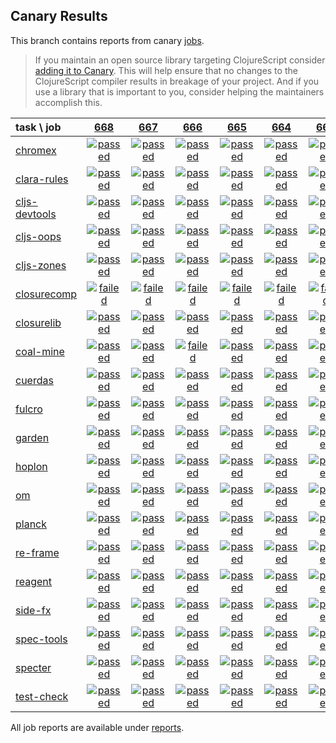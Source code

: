 ## Canary Results

This branch contains reports from canary [jobs](https://github.com/cljs-oss/canary/tree/jobs).

> If you maintain an open source library targeting ClojureScript consider [adding it to Canary](https://github.com/cljs-oss/canary/tree/master#how-to-participate). This will help ensure that no changes to the ClojureScript compiler results in breakage of your project. And if you use a library that is important to you, consider helping the maintainers accomplish this.

[//]: # (begin_overview_table)

| task \ job | <a href="reports/2018/11/16/job-000668-1.10.439-39f47c3" title="job #668 finished on 2018-11-16">668</a> | <a href="reports/2018/11/15/job-000667-1.10.440-c19429c" title="job #667 finished on 2018-11-15">667</a> | <a href="reports/2018/11/15/job-000666-1.10.439-39f47c3" title="job #666 finished on 2018-11-15">666</a> | <a href="reports/2018/11/14/job-000665-1.10.439-39f47c3" title="job #665 finished on 2018-11-14">665</a> | <a href="reports/2018/11/13/job-000664-1.10.439-39f47c3" title="job #664 finished on 2018-11-13">664</a> | <a href="reports/2018/11/12/job-000663-1.10.439-39f47c3" title="job #663 finished on 2018-11-12">663</a> | <a href="reports/2018/11/11/job-000662-1.10.439-39f47c3" title="job #662 finished on 2018-11-11">662</a> | <a href="reports/2018/11/10/job-000661-1.10.439-39f47c3" title="job #661 finished on 2018-11-10">661</a> | <a href="reports/2018/11/09/job-000660-1.10.440-a7a9733" title="job #660 finished on 2018-11-09">660</a> | <a href="reports/2018/11/09/job-000659-1.10.439-39f47c3" title="job #659 finished on 2018-11-09">659</a> |
| :--- | :---: | :---: | :---: | :---: | :---: | :---: | :---: | :---: | :---: | :---: |
| [chromex](https://github.com/binaryage/chromex) | <a href="reports/2018/11/16/job-000668-1.10.439-39f47c3#-chromex"><img title="passed" src="http://box.binaryage.com/s-passed.svg"><a> | <a href="reports/2018/11/15/job-000667-1.10.440-c19429c#-chromex"><img title="passed" src="http://box.binaryage.com/s-passed.svg"><a> | <a href="reports/2018/11/15/job-000666-1.10.439-39f47c3#-chromex"><img title="passed" src="http://box.binaryage.com/s-passed.svg"><a> | <a href="reports/2018/11/14/job-000665-1.10.439-39f47c3#-chromex"><img title="passed" src="http://box.binaryage.com/s-passed.svg"><a> | <a href="reports/2018/11/13/job-000664-1.10.439-39f47c3#-chromex"><img title="passed" src="http://box.binaryage.com/s-passed.svg"><a> | <a href="reports/2018/11/12/job-000663-1.10.439-39f47c3#-chromex"><img title="passed" src="http://box.binaryage.com/s-passed.svg"><a> | <a href="reports/2018/11/11/job-000662-1.10.439-39f47c3#-chromex"><img title="passed" src="http://box.binaryage.com/s-passed.svg"><a> | <a href="reports/2018/11/10/job-000661-1.10.439-39f47c3#-chromex"><img title="passed" src="http://box.binaryage.com/s-passed.svg"><a> | <a href="reports/2018/11/09/job-000660-1.10.440-a7a9733#-chromex"><img title="passed" src="http://box.binaryage.com/s-passed.svg"><a> | <a href="reports/2018/11/09/job-000659-1.10.439-39f47c3#-chromex"><img title="passed" src="http://box.binaryage.com/s-passed.svg"><a> |
| [clara-rules](https://github.com/cerner/clara-rules) | <a href="reports/2018/11/16/job-000668-1.10.439-39f47c3#-clara-rules"><img title="passed" src="http://box.binaryage.com/s-passed.svg"><a> | <a href="reports/2018/11/15/job-000667-1.10.440-c19429c#-clara-rules"><img title="passed" src="http://box.binaryage.com/s-passed.svg"><a> | <a href="reports/2018/11/15/job-000666-1.10.439-39f47c3#-clara-rules"><img title="passed" src="http://box.binaryage.com/s-passed.svg"><a> | <a href="reports/2018/11/14/job-000665-1.10.439-39f47c3#-clara-rules"><img title="passed" src="http://box.binaryage.com/s-passed.svg"><a> | <a href="reports/2018/11/13/job-000664-1.10.439-39f47c3#-clara-rules"><img title="passed" src="http://box.binaryage.com/s-passed.svg"><a> | <a href="reports/2018/11/12/job-000663-1.10.439-39f47c3#-clara-rules"><img title="passed" src="http://box.binaryage.com/s-passed.svg"><a> | <a href="reports/2018/11/11/job-000662-1.10.439-39f47c3#-clara-rules"><img title="passed" src="http://box.binaryage.com/s-passed.svg"><a> | <a href="reports/2018/11/10/job-000661-1.10.439-39f47c3#-clara-rules"><img title="passed" src="http://box.binaryage.com/s-passed.svg"><a> | <a href="reports/2018/11/09/job-000660-1.10.440-a7a9733#-clara-rules"><img title="passed" src="http://box.binaryage.com/s-passed.svg"><a> | <a href="reports/2018/11/09/job-000659-1.10.439-39f47c3#-clara-rules"><img title="passed" src="http://box.binaryage.com/s-passed.svg"><a> |
| [cljs-devtools](https://github.com/binaryage/cljs-devtools) | <a href="reports/2018/11/16/job-000668-1.10.439-39f47c3#-cljs-devtools"><img title="passed" src="http://box.binaryage.com/s-passed.svg"><a> | <a href="reports/2018/11/15/job-000667-1.10.440-c19429c#-cljs-devtools"><img title="passed" src="http://box.binaryage.com/s-passed.svg"><a> | <a href="reports/2018/11/15/job-000666-1.10.439-39f47c3#-cljs-devtools"><img title="passed" src="http://box.binaryage.com/s-passed.svg"><a> | <a href="reports/2018/11/14/job-000665-1.10.439-39f47c3#-cljs-devtools"><img title="passed" src="http://box.binaryage.com/s-passed.svg"><a> | <a href="reports/2018/11/13/job-000664-1.10.439-39f47c3#-cljs-devtools"><img title="passed" src="http://box.binaryage.com/s-passed.svg"><a> | <a href="reports/2018/11/12/job-000663-1.10.439-39f47c3#-cljs-devtools"><img title="passed" src="http://box.binaryage.com/s-passed.svg"><a> | <a href="reports/2018/11/11/job-000662-1.10.439-39f47c3#-cljs-devtools"><img title="passed" src="http://box.binaryage.com/s-passed.svg"><a> | <a href="reports/2018/11/10/job-000661-1.10.439-39f47c3#-cljs-devtools"><img title="passed" src="http://box.binaryage.com/s-passed.svg"><a> | <a href="reports/2018/11/09/job-000660-1.10.440-a7a9733#-cljs-devtools"><img title="passed" src="http://box.binaryage.com/s-passed.svg"><a> | <a href="reports/2018/11/09/job-000659-1.10.439-39f47c3#-cljs-devtools"><img title="passed" src="http://box.binaryage.com/s-passed.svg"><a> |
| [cljs-oops](https://github.com/binaryage/cljs-oops) | <a href="reports/2018/11/16/job-000668-1.10.439-39f47c3#-cljs-oops"><img title="passed" src="http://box.binaryage.com/s-passed.svg"><a> | <a href="reports/2018/11/15/job-000667-1.10.440-c19429c#-cljs-oops"><img title="passed" src="http://box.binaryage.com/s-passed.svg"><a> | <a href="reports/2018/11/15/job-000666-1.10.439-39f47c3#-cljs-oops"><img title="passed" src="http://box.binaryage.com/s-passed.svg"><a> | <a href="reports/2018/11/14/job-000665-1.10.439-39f47c3#-cljs-oops"><img title="passed" src="http://box.binaryage.com/s-passed.svg"><a> | <a href="reports/2018/11/13/job-000664-1.10.439-39f47c3#-cljs-oops"><img title="passed" src="http://box.binaryage.com/s-passed.svg"><a> | <a href="reports/2018/11/12/job-000663-1.10.439-39f47c3#-cljs-oops"><img title="passed" src="http://box.binaryage.com/s-passed.svg"><a> | <a href="reports/2018/11/11/job-000662-1.10.439-39f47c3#-cljs-oops"><img title="passed" src="http://box.binaryage.com/s-passed.svg"><a> | <a href="reports/2018/11/10/job-000661-1.10.439-39f47c3#-cljs-oops"><img title="passed" src="http://box.binaryage.com/s-passed.svg"><a> | <a href="reports/2018/11/09/job-000660-1.10.440-a7a9733#-cljs-oops"><img title="passed" src="http://box.binaryage.com/s-passed.svg"><a> | <a href="reports/2018/11/09/job-000659-1.10.439-39f47c3#-cljs-oops"><img title="passed" src="http://box.binaryage.com/s-passed.svg"><a> |
| [cljs-zones](https://github.com/binaryage/cljs-zones) | <a href="reports/2018/11/16/job-000668-1.10.439-39f47c3#-cljs-zones"><img title="passed" src="http://box.binaryage.com/s-passed.svg"><a> | <a href="reports/2018/11/15/job-000667-1.10.440-c19429c#-cljs-zones"><img title="passed" src="http://box.binaryage.com/s-passed.svg"><a> | <a href="reports/2018/11/15/job-000666-1.10.439-39f47c3#-cljs-zones"><img title="passed" src="http://box.binaryage.com/s-passed.svg"><a> | <a href="reports/2018/11/14/job-000665-1.10.439-39f47c3#-cljs-zones"><img title="passed" src="http://box.binaryage.com/s-passed.svg"><a> | <a href="reports/2018/11/13/job-000664-1.10.439-39f47c3#-cljs-zones"><img title="passed" src="http://box.binaryage.com/s-passed.svg"><a> | <a href="reports/2018/11/12/job-000663-1.10.439-39f47c3#-cljs-zones"><img title="passed" src="http://box.binaryage.com/s-passed.svg"><a> | <a href="reports/2018/11/11/job-000662-1.10.439-39f47c3#-cljs-zones"><img title="passed" src="http://box.binaryage.com/s-passed.svg"><a> | <a href="reports/2018/11/10/job-000661-1.10.439-39f47c3#-cljs-zones"><img title="passed" src="http://box.binaryage.com/s-passed.svg"><a> | <a href="reports/2018/11/09/job-000660-1.10.440-a7a9733#-cljs-zones"><img title="passed" src="http://box.binaryage.com/s-passed.svg"><a> | <a href="reports/2018/11/09/job-000659-1.10.439-39f47c3#-cljs-zones"><img title="passed" src="http://box.binaryage.com/s-passed.svg"><a> |
| [closurecomp](https://github.com/mfikes/closurecomp) | <a href="reports/2018/11/16/job-000668-1.10.439-39f47c3#-closurecomp"><img title="failed" src="http://box.binaryage.com/s-failed.svg"><a> | <a href="reports/2018/11/15/job-000667-1.10.440-c19429c#-closurecomp"><img title="failed" src="http://box.binaryage.com/s-failed.svg"><a> | <a href="reports/2018/11/15/job-000666-1.10.439-39f47c3#-closurecomp"><img title="failed" src="http://box.binaryage.com/s-failed.svg"><a> | <a href="reports/2018/11/14/job-000665-1.10.439-39f47c3#-closurecomp"><img title="failed" src="http://box.binaryage.com/s-failed.svg"><a> | <a href="reports/2018/11/13/job-000664-1.10.439-39f47c3#-closurecomp"><img title="failed" src="http://box.binaryage.com/s-failed.svg"><a> | <a href="reports/2018/11/12/job-000663-1.10.439-39f47c3#-closurecomp"><img title="failed" src="http://box.binaryage.com/s-failed.svg"><a> | <a href="reports/2018/11/11/job-000662-1.10.439-39f47c3#-closurecomp"><img title="passed" src="http://box.binaryage.com/s-passed.svg"><a> | <a href="reports/2018/11/10/job-000661-1.10.439-39f47c3#-closurecomp"><img title="passed" src="http://box.binaryage.com/s-passed.svg"><a> | <a href="reports/2018/11/09/job-000660-1.10.440-a7a9733#-closurecomp"><img title="passed" src="http://box.binaryage.com/s-passed.svg"><a> | <a href="reports/2018/11/09/job-000659-1.10.439-39f47c3#-closurecomp"><img title="passed" src="http://box.binaryage.com/s-passed.svg"><a> |
| [closurelib](https://github.com/mfikes/closurelib) | <a href="reports/2018/11/16/job-000668-1.10.439-39f47c3#-closurelib"><img title="passed" src="http://box.binaryage.com/s-passed.svg"><a> | <a href="reports/2018/11/15/job-000667-1.10.440-c19429c#-closurelib"><img title="passed" src="http://box.binaryage.com/s-passed.svg"><a> | <a href="reports/2018/11/15/job-000666-1.10.439-39f47c3#-closurelib"><img title="passed" src="http://box.binaryage.com/s-passed.svg"><a> | <a href="reports/2018/11/14/job-000665-1.10.439-39f47c3#-closurelib"><img title="passed" src="http://box.binaryage.com/s-passed.svg"><a> | <a href="reports/2018/11/13/job-000664-1.10.439-39f47c3#-closurelib"><img title="passed" src="http://box.binaryage.com/s-passed.svg"><a> | <a href="reports/2018/11/12/job-000663-1.10.439-39f47c3#-closurelib"><img title="passed" src="http://box.binaryage.com/s-passed.svg"><a> | <a href="reports/2018/11/11/job-000662-1.10.439-39f47c3#-closurelib"><img title="passed" src="http://box.binaryage.com/s-passed.svg"><a> | <a href="reports/2018/11/10/job-000661-1.10.439-39f47c3#-closurelib"><img title="passed" src="http://box.binaryage.com/s-passed.svg"><a> | <a href="reports/2018/11/09/job-000660-1.10.440-a7a9733#-closurelib"><img title="passed" src="http://box.binaryage.com/s-passed.svg"><a> | <a href="reports/2018/11/09/job-000659-1.10.439-39f47c3#-closurelib"><img title="passed" src="http://box.binaryage.com/s-passed.svg"><a> |
| [coal-mine](https://github.com/mfikes/coal-mine) | <a href="reports/2018/11/16/job-000668-1.10.439-39f47c3#-coal-mine"><img title="passed" src="http://box.binaryage.com/s-passed.svg"><a> | <a href="reports/2018/11/15/job-000667-1.10.440-c19429c#-coal-mine"><img title="passed" src="http://box.binaryage.com/s-passed.svg"><a> | <a href="reports/2018/11/15/job-000666-1.10.439-39f47c3#-coal-mine"><img title="failed" src="http://box.binaryage.com/s-failed.svg"><a> | <a href="reports/2018/11/14/job-000665-1.10.439-39f47c3#-coal-mine"><img title="passed" src="http://box.binaryage.com/s-passed.svg"><a> | <a href="reports/2018/11/13/job-000664-1.10.439-39f47c3#-coal-mine"><img title="passed" src="http://box.binaryage.com/s-passed.svg"><a> | <a href="reports/2018/11/12/job-000663-1.10.439-39f47c3#-coal-mine"><img title="passed" src="http://box.binaryage.com/s-passed.svg"><a> | <a href="reports/2018/11/11/job-000662-1.10.439-39f47c3#-coal-mine"><img title="passed" src="http://box.binaryage.com/s-passed.svg"><a> | <a href="reports/2018/11/10/job-000661-1.10.439-39f47c3#-coal-mine"><img title="passed" src="http://box.binaryage.com/s-passed.svg"><a> | <a href="reports/2018/11/09/job-000660-1.10.440-a7a9733#-coal-mine"><img title="passed" src="http://box.binaryage.com/s-passed.svg"><a> | <a href="reports/2018/11/09/job-000659-1.10.439-39f47c3#-coal-mine"><img title="passed" src="http://box.binaryage.com/s-passed.svg"><a> |
| [cuerdas](https://github.com/funcool/cuerdas) | <a href="reports/2018/11/16/job-000668-1.10.439-39f47c3#-cuerdas"><img title="passed" src="http://box.binaryage.com/s-passed.svg"><a> | <a href="reports/2018/11/15/job-000667-1.10.440-c19429c#-cuerdas"><img title="passed" src="http://box.binaryage.com/s-passed.svg"><a> | <a href="reports/2018/11/15/job-000666-1.10.439-39f47c3#-cuerdas"><img title="passed" src="http://box.binaryage.com/s-passed.svg"><a> | <a href="reports/2018/11/14/job-000665-1.10.439-39f47c3#-cuerdas"><img title="passed" src="http://box.binaryage.com/s-passed.svg"><a> | <a href="reports/2018/11/13/job-000664-1.10.439-39f47c3#-cuerdas"><img title="passed" src="http://box.binaryage.com/s-passed.svg"><a> | <a href="reports/2018/11/12/job-000663-1.10.439-39f47c3#-cuerdas"><img title="passed" src="http://box.binaryage.com/s-passed.svg"><a> | <a href="reports/2018/11/11/job-000662-1.10.439-39f47c3#-cuerdas"><img title="passed" src="http://box.binaryage.com/s-passed.svg"><a> | <a href="reports/2018/11/10/job-000661-1.10.439-39f47c3#-cuerdas"><img title="passed" src="http://box.binaryage.com/s-passed.svg"><a> | <a href="reports/2018/11/09/job-000660-1.10.440-a7a9733#-cuerdas"><img title="passed" src="http://box.binaryage.com/s-passed.svg"><a> | <a href="reports/2018/11/09/job-000659-1.10.439-39f47c3#-cuerdas"><img title="passed" src="http://box.binaryage.com/s-passed.svg"><a> |
| [fulcro](https://github.com/fulcrologic/fulcro) | <a href="reports/2018/11/16/job-000668-1.10.439-39f47c3#-fulcro"><img title="passed" src="http://box.binaryage.com/s-passed.svg"><a> | <a href="reports/2018/11/15/job-000667-1.10.440-c19429c#-fulcro"><img title="passed" src="http://box.binaryage.com/s-passed.svg"><a> | <a href="reports/2018/11/15/job-000666-1.10.439-39f47c3#-fulcro"><img title="passed" src="http://box.binaryage.com/s-passed.svg"><a> | <a href="reports/2018/11/14/job-000665-1.10.439-39f47c3#-fulcro"><img title="passed" src="http://box.binaryage.com/s-passed.svg"><a> | <a href="reports/2018/11/13/job-000664-1.10.439-39f47c3#-fulcro"><img title="passed" src="http://box.binaryage.com/s-passed.svg"><a> | <a href="reports/2018/11/12/job-000663-1.10.439-39f47c3#-fulcro"><img title="passed" src="http://box.binaryage.com/s-passed.svg"><a> | <a href="reports/2018/11/11/job-000662-1.10.439-39f47c3#-fulcro"><img title="passed" src="http://box.binaryage.com/s-passed.svg"><a> | <a href="reports/2018/11/10/job-000661-1.10.439-39f47c3#-fulcro"><img title="passed" src="http://box.binaryage.com/s-passed.svg"><a> | <a href="reports/2018/11/09/job-000660-1.10.440-a7a9733#-fulcro"><img title="passed" src="http://box.binaryage.com/s-passed.svg"><a> | <a href="reports/2018/11/09/job-000659-1.10.439-39f47c3#-fulcro"><img title="passed" src="http://box.binaryage.com/s-passed.svg"><a> |
| [garden](https://github.com/noprompt/garden) | <a href="reports/2018/11/16/job-000668-1.10.439-39f47c3#-garden"><img title="passed" src="http://box.binaryage.com/s-passed.svg"><a> | <a href="reports/2018/11/15/job-000667-1.10.440-c19429c#-garden"><img title="passed" src="http://box.binaryage.com/s-passed.svg"><a> | <a href="reports/2018/11/15/job-000666-1.10.439-39f47c3#-garden"><img title="passed" src="http://box.binaryage.com/s-passed.svg"><a> | <a href="reports/2018/11/14/job-000665-1.10.439-39f47c3#-garden"><img title="passed" src="http://box.binaryage.com/s-passed.svg"><a> | <a href="reports/2018/11/13/job-000664-1.10.439-39f47c3#-garden"><img title="passed" src="http://box.binaryage.com/s-passed.svg"><a> | <a href="reports/2018/11/12/job-000663-1.10.439-39f47c3#-garden"><img title="passed" src="http://box.binaryage.com/s-passed.svg"><a> | <a href="reports/2018/11/11/job-000662-1.10.439-39f47c3#-garden"><img title="passed" src="http://box.binaryage.com/s-passed.svg"><a> | <a href="reports/2018/11/10/job-000661-1.10.439-39f47c3#-garden"><img title="passed" src="http://box.binaryage.com/s-passed.svg"><a> | <a href="reports/2018/11/09/job-000660-1.10.440-a7a9733#-garden"><img title="passed" src="http://box.binaryage.com/s-passed.svg"><a> | <a href="reports/2018/11/09/job-000659-1.10.439-39f47c3#-garden"><img title="passed" src="http://box.binaryage.com/s-passed.svg"><a> |
| [hoplon](https://github.com/hoplon/hoplon) | <a href="reports/2018/11/16/job-000668-1.10.439-39f47c3#-hoplon"><img title="passed" src="http://box.binaryage.com/s-passed.svg"><a> | <a href="reports/2018/11/15/job-000667-1.10.440-c19429c#-hoplon"><img title="passed" src="http://box.binaryage.com/s-passed.svg"><a> | <a href="reports/2018/11/15/job-000666-1.10.439-39f47c3#-hoplon"><img title="passed" src="http://box.binaryage.com/s-passed.svg"><a> | <a href="reports/2018/11/14/job-000665-1.10.439-39f47c3#-hoplon"><img title="passed" src="http://box.binaryage.com/s-passed.svg"><a> | <a href="reports/2018/11/13/job-000664-1.10.439-39f47c3#-hoplon"><img title="passed" src="http://box.binaryage.com/s-passed.svg"><a> | <a href="reports/2018/11/12/job-000663-1.10.439-39f47c3#-hoplon"><img title="passed" src="http://box.binaryage.com/s-passed.svg"><a> | <a href="reports/2018/11/11/job-000662-1.10.439-39f47c3#-hoplon"><img title="passed" src="http://box.binaryage.com/s-passed.svg"><a> | <a href="reports/2018/11/10/job-000661-1.10.439-39f47c3#-hoplon"><img title="passed" src="http://box.binaryage.com/s-passed.svg"><a> | <a href="reports/2018/11/09/job-000660-1.10.440-a7a9733#-hoplon"><img title="passed" src="http://box.binaryage.com/s-passed.svg"><a> | <a href="reports/2018/11/09/job-000659-1.10.439-39f47c3#-hoplon"><img title="passed" src="http://box.binaryage.com/s-passed.svg"><a> |
| [om](https://github.com/omcljs/om) | <a href="reports/2018/11/16/job-000668-1.10.439-39f47c3#-om"><img title="passed" src="http://box.binaryage.com/s-passed.svg"><a> | <a href="reports/2018/11/15/job-000667-1.10.440-c19429c#-om"><img title="passed" src="http://box.binaryage.com/s-passed.svg"><a> | <a href="reports/2018/11/15/job-000666-1.10.439-39f47c3#-om"><img title="passed" src="http://box.binaryage.com/s-passed.svg"><a> | <a href="reports/2018/11/14/job-000665-1.10.439-39f47c3#-om"><img title="passed" src="http://box.binaryage.com/s-passed.svg"><a> | <a href="reports/2018/11/13/job-000664-1.10.439-39f47c3#-om"><img title="passed" src="http://box.binaryage.com/s-passed.svg"><a> | <a href="reports/2018/11/12/job-000663-1.10.439-39f47c3#-om"><img title="passed" src="http://box.binaryage.com/s-passed.svg"><a> | <a href="reports/2018/11/11/job-000662-1.10.439-39f47c3#-om"><img title="passed" src="http://box.binaryage.com/s-passed.svg"><a> | <a href="reports/2018/11/10/job-000661-1.10.439-39f47c3#-om"><img title="passed" src="http://box.binaryage.com/s-passed.svg"><a> | <a href="reports/2018/11/09/job-000660-1.10.440-a7a9733#-om"><img title="passed" src="http://box.binaryage.com/s-passed.svg"><a> | <a href="reports/2018/11/09/job-000659-1.10.439-39f47c3#-om"><img title="passed" src="http://box.binaryage.com/s-passed.svg"><a> |
| [planck](https://github.com/planck-repl/planck) | <a href="reports/2018/11/16/job-000668-1.10.439-39f47c3#-planck"><img title="passed" src="http://box.binaryage.com/s-passed.svg"><a> | <a href="reports/2018/11/15/job-000667-1.10.440-c19429c#-planck"><img title="passed" src="http://box.binaryage.com/s-passed.svg"><a> | <a href="reports/2018/11/15/job-000666-1.10.439-39f47c3#-planck"><img title="passed" src="http://box.binaryage.com/s-passed.svg"><a> | <a href="reports/2018/11/14/job-000665-1.10.439-39f47c3#-planck"><img title="passed" src="http://box.binaryage.com/s-passed.svg"><a> | <a href="reports/2018/11/13/job-000664-1.10.439-39f47c3#-planck"><img title="passed" src="http://box.binaryage.com/s-passed.svg"><a> | <a href="reports/2018/11/12/job-000663-1.10.439-39f47c3#-planck"><img title="passed" src="http://box.binaryage.com/s-passed.svg"><a> | <a href="reports/2018/11/11/job-000662-1.10.439-39f47c3#-planck"><img title="passed" src="http://box.binaryage.com/s-passed.svg"><a> | <a href="reports/2018/11/10/job-000661-1.10.439-39f47c3#-planck"><img title="passed" src="http://box.binaryage.com/s-passed.svg"><a> | <a href="reports/2018/11/09/job-000660-1.10.440-a7a9733#-planck"><img title="passed" src="http://box.binaryage.com/s-passed.svg"><a> | <a href="reports/2018/11/09/job-000659-1.10.439-39f47c3#-planck"><img title="passed" src="http://box.binaryage.com/s-passed.svg"><a> |
| [re-frame](https://github.com/Day8/re-frame) | <a href="reports/2018/11/16/job-000668-1.10.439-39f47c3#-re-frame"><img title="passed" src="http://box.binaryage.com/s-passed.svg"><a> | <a href="reports/2018/11/15/job-000667-1.10.440-c19429c#-re-frame"><img title="passed" src="http://box.binaryage.com/s-passed.svg"><a> | <a href="reports/2018/11/15/job-000666-1.10.439-39f47c3#-re-frame"><img title="passed" src="http://box.binaryage.com/s-passed.svg"><a> | <a href="reports/2018/11/14/job-000665-1.10.439-39f47c3#-re-frame"><img title="passed" src="http://box.binaryage.com/s-passed.svg"><a> | <a href="reports/2018/11/13/job-000664-1.10.439-39f47c3#-re-frame"><img title="passed" src="http://box.binaryage.com/s-passed.svg"><a> | <a href="reports/2018/11/12/job-000663-1.10.439-39f47c3#-re-frame"><img title="passed" src="http://box.binaryage.com/s-passed.svg"><a> | <a href="reports/2018/11/11/job-000662-1.10.439-39f47c3#-re-frame"><img title="passed" src="http://box.binaryage.com/s-passed.svg"><a> | <a href="reports/2018/11/10/job-000661-1.10.439-39f47c3#-re-frame"><img title="passed" src="http://box.binaryage.com/s-passed.svg"><a> | <a href="reports/2018/11/09/job-000660-1.10.440-a7a9733#-re-frame"><img title="passed" src="http://box.binaryage.com/s-passed.svg"><a> | <a href="reports/2018/11/09/job-000659-1.10.439-39f47c3#-re-frame"><img title="passed" src="http://box.binaryage.com/s-passed.svg"><a> |
| [reagent](https://github.com/reagent-project/reagent) | <a href="reports/2018/11/16/job-000668-1.10.439-39f47c3#-reagent"><img title="passed" src="http://box.binaryage.com/s-passed.svg"><a> | <a href="reports/2018/11/15/job-000667-1.10.440-c19429c#-reagent"><img title="passed" src="http://box.binaryage.com/s-passed.svg"><a> | <a href="reports/2018/11/15/job-000666-1.10.439-39f47c3#-reagent"><img title="passed" src="http://box.binaryage.com/s-passed.svg"><a> | <a href="reports/2018/11/14/job-000665-1.10.439-39f47c3#-reagent"><img title="passed" src="http://box.binaryage.com/s-passed.svg"><a> | <a href="reports/2018/11/13/job-000664-1.10.439-39f47c3#-reagent"><img title="passed" src="http://box.binaryage.com/s-passed.svg"><a> | <a href="reports/2018/11/12/job-000663-1.10.439-39f47c3#-reagent"><img title="passed" src="http://box.binaryage.com/s-passed.svg"><a> | <a href="reports/2018/11/11/job-000662-1.10.439-39f47c3#-reagent"><img title="passed" src="http://box.binaryage.com/s-passed.svg"><a> | <a href="reports/2018/11/10/job-000661-1.10.439-39f47c3#-reagent"><img title="passed" src="http://box.binaryage.com/s-passed.svg"><a> | <a href="reports/2018/11/09/job-000660-1.10.440-a7a9733#-reagent"><img title="passed" src="http://box.binaryage.com/s-passed.svg"><a> | <a href="reports/2018/11/09/job-000659-1.10.439-39f47c3#-reagent"><img title="passed" src="http://box.binaryage.com/s-passed.svg"><a> |
| [side-fx](https://github.com/cljsrn/side-fx) | <a href="reports/2018/11/16/job-000668-1.10.439-39f47c3#-side-fx"><img title="passed" src="http://box.binaryage.com/s-passed.svg"><a> | <a href="reports/2018/11/15/job-000667-1.10.440-c19429c#-side-fx"><img title="passed" src="http://box.binaryage.com/s-passed.svg"><a> | <a href="reports/2018/11/15/job-000666-1.10.439-39f47c3#-side-fx"><img title="passed" src="http://box.binaryage.com/s-passed.svg"><a> | <a href="reports/2018/11/14/job-000665-1.10.439-39f47c3#-side-fx"><img title="passed" src="http://box.binaryage.com/s-passed.svg"><a> | <a href="reports/2018/11/13/job-000664-1.10.439-39f47c3#-side-fx"><img title="passed" src="http://box.binaryage.com/s-passed.svg"><a> | <a href="reports/2018/11/12/job-000663-1.10.439-39f47c3#-side-fx"><img title="passed" src="http://box.binaryage.com/s-passed.svg"><a> | <a href="reports/2018/11/11/job-000662-1.10.439-39f47c3#-side-fx"><img title="passed" src="http://box.binaryage.com/s-passed.svg"><a> | <a href="reports/2018/11/10/job-000661-1.10.439-39f47c3#-side-fx"><img title="passed" src="http://box.binaryage.com/s-passed.svg"><a> | <a href="reports/2018/11/09/job-000660-1.10.440-a7a9733#-side-fx"><img title="passed" src="http://box.binaryage.com/s-passed.svg"><a> | <a href="reports/2018/11/09/job-000659-1.10.439-39f47c3#-side-fx"><img title="passed" src="http://box.binaryage.com/s-passed.svg"><a> |
| [spec-tools](https://github.com/metosin/spec-tools) | <a href="reports/2018/11/16/job-000668-1.10.439-39f47c3#-spec-tools"><img title="passed" src="http://box.binaryage.com/s-passed.svg"><a> | <a href="reports/2018/11/15/job-000667-1.10.440-c19429c#-spec-tools"><img title="passed" src="http://box.binaryage.com/s-passed.svg"><a> | <a href="reports/2018/11/15/job-000666-1.10.439-39f47c3#-spec-tools"><img title="passed" src="http://box.binaryage.com/s-passed.svg"><a> | <a href="reports/2018/11/14/job-000665-1.10.439-39f47c3#-spec-tools"><img title="passed" src="http://box.binaryage.com/s-passed.svg"><a> | <a href="reports/2018/11/13/job-000664-1.10.439-39f47c3#-spec-tools"><img title="passed" src="http://box.binaryage.com/s-passed.svg"><a> | <a href="reports/2018/11/12/job-000663-1.10.439-39f47c3#-spec-tools"><img title="passed" src="http://box.binaryage.com/s-passed.svg"><a> | <a href="reports/2018/11/11/job-000662-1.10.439-39f47c3#-spec-tools"><img title="passed" src="http://box.binaryage.com/s-passed.svg"><a> | <a href="reports/2018/11/10/job-000661-1.10.439-39f47c3#-spec-tools"><img title="passed" src="http://box.binaryage.com/s-passed.svg"><a> | <a href="reports/2018/11/09/job-000660-1.10.440-a7a9733#-spec-tools"><img title="passed" src="http://box.binaryage.com/s-passed.svg"><a> | <a href="reports/2018/11/09/job-000659-1.10.439-39f47c3#-spec-tools"><img title="passed" src="http://box.binaryage.com/s-passed.svg"><a> |
| [specter](https://github.com/nathanmarz/specter) | <a href="reports/2018/11/16/job-000668-1.10.439-39f47c3#-specter"><img title="passed" src="http://box.binaryage.com/s-passed.svg"><a> | <a href="reports/2018/11/15/job-000667-1.10.440-c19429c#-specter"><img title="passed" src="http://box.binaryage.com/s-passed.svg"><a> | <a href="reports/2018/11/15/job-000666-1.10.439-39f47c3#-specter"><img title="passed" src="http://box.binaryage.com/s-passed.svg"><a> | <a href="reports/2018/11/14/job-000665-1.10.439-39f47c3#-specter"><img title="passed" src="http://box.binaryage.com/s-passed.svg"><a> | <a href="reports/2018/11/13/job-000664-1.10.439-39f47c3#-specter"><img title="passed" src="http://box.binaryage.com/s-passed.svg"><a> | <a href="reports/2018/11/12/job-000663-1.10.439-39f47c3#-specter"><img title="passed" src="http://box.binaryage.com/s-passed.svg"><a> | <a href="reports/2018/11/11/job-000662-1.10.439-39f47c3#-specter"><img title="passed" src="http://box.binaryage.com/s-passed.svg"><a> | <a href="reports/2018/11/10/job-000661-1.10.439-39f47c3#-specter"><img title="passed" src="http://box.binaryage.com/s-passed.svg"><a> | <a href="reports/2018/11/09/job-000660-1.10.440-a7a9733#-specter"><img title="passed" src="http://box.binaryage.com/s-passed.svg"><a> | <a href="reports/2018/11/09/job-000659-1.10.439-39f47c3#-specter"><img title="passed" src="http://box.binaryage.com/s-passed.svg"><a> |
| [test-check](https://github.com/clojure/test.check) | <a href="reports/2018/11/16/job-000668-1.10.439-39f47c3#-test-check"><img title="passed" src="http://box.binaryage.com/s-passed.svg"><a> | <a href="reports/2018/11/15/job-000667-1.10.440-c19429c#-test-check"><img title="passed" src="http://box.binaryage.com/s-passed.svg"><a> | <a href="reports/2018/11/15/job-000666-1.10.439-39f47c3#-test-check"><img title="passed" src="http://box.binaryage.com/s-passed.svg"><a> | <a href="reports/2018/11/14/job-000665-1.10.439-39f47c3#-test-check"><img title="passed" src="http://box.binaryage.com/s-passed.svg"><a> | <a href="reports/2018/11/13/job-000664-1.10.439-39f47c3#-test-check"><img title="passed" src="http://box.binaryage.com/s-passed.svg"><a> | <a href="reports/2018/11/12/job-000663-1.10.439-39f47c3#-test-check"><img title="passed" src="http://box.binaryage.com/s-passed.svg"><a> | <a href="reports/2018/11/11/job-000662-1.10.439-39f47c3#-test-check"><img title="passed" src="http://box.binaryage.com/s-passed.svg"><a> | <a href="reports/2018/11/10/job-000661-1.10.439-39f47c3#-test-check"><img title="passed" src="http://box.binaryage.com/s-passed.svg"><a> | <a href="reports/2018/11/09/job-000660-1.10.440-a7a9733#-test-check"><img title="passed" src="http://box.binaryage.com/s-passed.svg"><a> | <a href="reports/2018/11/09/job-000659-1.10.439-39f47c3#-test-check"><img title="passed" src="http://box.binaryage.com/s-passed.svg"><a> |

[//]: # (end_overview_table)

All job reports are available under [reports](reports).
